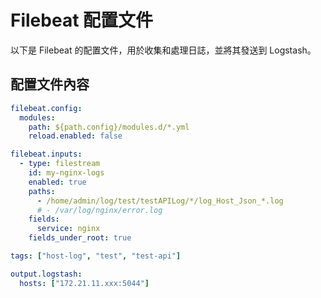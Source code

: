 # Filebeat 配置文件

以下是 Filebeat 的配置文件，用於收集和處理日誌，並將其發送到 Logstash。

## 配置文件內容
```yaml
filebeat.config:
  modules:
    path: ${path.config}/modules.d/*.yml
    reload.enabled: false

filebeat.inputs:
  - type: filestream
    id: my-nginx-logs
    enabled: true
    paths:
      - /home/admin/log/test/testAPILog/*/log_Host_Json_*.log
      # - /var/log/nginx/error.log
    fields:
      service: nginx
    fields_under_root: true

tags: ["host-log", "test", "test-api"]

output.logstash:
  hosts: ["172.21.11.xxx:5044"]